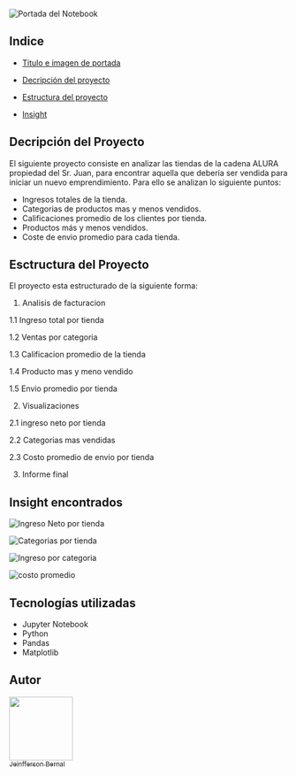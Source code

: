 ![Portada del Notebook](https://github.com/user-attachments/assets/59ddab91-4120-4651-bd10-28e4d1362a33)

## Indice

* [Titulo e imagen de portada](https://github.com/user-attachments/assets/59ddab91-4120-4651-bd10-28e4d1362a33)

* [Decripción del proyecto](##Decripción-del-Proyecto)

* [Estructura del proyecto](##Esctructura-del-Proyecto)

* [Insight](##Insight-encontrados)


## Decripción del Proyecto

El siguiente proyecto consiste en analizar las tiendas de la cadena ALURA propiedad del Sr. Juan, para encontrar aquella que debería ser vendida para iniciar un nuevo emprendimiento. Para ello se analizan lo siguiente puntos:
- Ingresos totales de la tienda.
- Categorias de productos mas y menos vendidos.
- Calificaciones promedio de los clientes por tienda.
- Productos más y menos vendidos.
- Coste de envio promedio para cada tienda.


## Esctructura del Proyecto

El proyecto esta estructurado de la siguiente forma:

1. Analisis de facturacion

1.1 Ingreso total por tienda

1.2 Ventas por categoria

1.3 Calificacion promedio de la tienda

1.4 Producto mas y meno vendido

1.5 Envio promedio por tienda

2. Visualizaciones

2.1 ingreso neto por tienda

2.2 Categorias mas vendidas

2.3 Costo promedio de envio por tienda

3. Informe final

## Insight encontrados

![Ingreso Neto por tienda](https://github.com/user-attachments/assets/8672288a-0f89-47db-9114-3fa87c87b8af)

![Categorias por tienda](https://github.com/user-attachments/assets/c35b7962-dbc4-4dc4-94bb-463297767a5c)

![Ingreso por categoria](https://github.com/user-attachments/assets/77811d75-e49b-48ed-92fe-868dac5bc309)

![costo promedio](https://github.com/user-attachments/assets/90280cb8-54e7-4184-8659-7e9ffe3ed811)

## Tecnologías utilizadas

- Jupyter Notebook
- Python
- Pandas
- Matplotlib

## Autor
[<img src="https://avatars.githubusercontent.com/u/99054174?v=4" width=115><br><sub>Jeinfferson Bernal</sub>](https://github.com/jbernalg)


  
